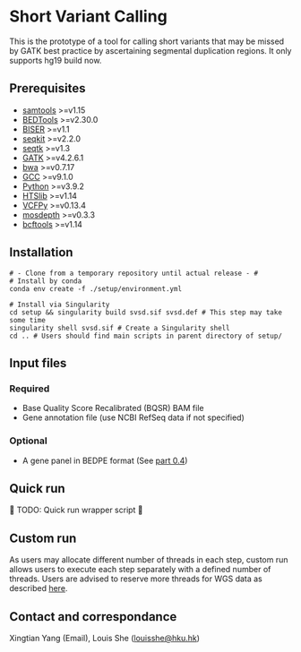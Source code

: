 # Short Variant Calling

This is the prototype of a tool for calling short variants that may be missed by GATK best practice by ascertaining segmental duplication regions. It only supports hg19 build now.

## Prerequisites
* [samtools](http://www.htslib.org/) >=v1.15
* [BEDTools](https://bedtools.readthedocs.io/en/latest/) >=v2.30.0
* [BISER](https://github.com/0xTCG/biser) >=v1.1
* [seqkit](https://github.com/shenwei356/seqkit) >=v2.2.0
* [seqtk](https://github.com/lh3/seqtk) >=v1.3
* [GATK](https://gatk.broadinstitute.org/hc/en-us) >=v4.2.6.1
* [bwa](https://github.com/lh3/bwa) >=v0.7.17
* [GCC](https://gcc.gnu.org/) >=v9.1.0
* [Python](https://www.python.org/downloads/) >=v3.9.2
* [HTSlib](http://www.htslib.org/download/) >=v1.14
* [VCFPy](https://github.com/bihealth/vcfpy) >=v0.13.4
* [mosdepth](https://github.com/brentp/mosdepth) >=v0.3.3
* [bcftools](http://www.htslib.org/download/) >=v1.14

## Installation
```{bash}
# - Clone from a temporary repository until actual release - #
# Install by conda
conda env create -f ./setup/environment.yml

# Install via Singularity
cd setup && singularity build svsd.sif svsd.def # This step may take some time
singularity shell svsd.sif # Create a Singularity shell
cd .. # Users should find main scripts in parent directory of setup/
```

## Input files
### Required
* Base Quality Score Recalibrated (BQSR) BAM file
* Gene annotation file (use NCBI RefSeq data if not specified)
### Optional
* A gene panel in BEDPE format (See [part 0.4](https://github.com/snakesch/shortVariantVCF#04-annotate-and-extract-regions-of-interest))

## Quick run
:crystal_ball: TODO: Quick run wrapper script :crystal_ball:

## Custom run
As users may allocate different number of threads in each step, custom run allows users to execute each step separately with a defined number of threads. Users are advised to reserve more threads for WGS data as described [here](customRun.md).

## Contact and correspondance

Xingtian Yang (Email), Louis She (louisshe@hku.hk)
